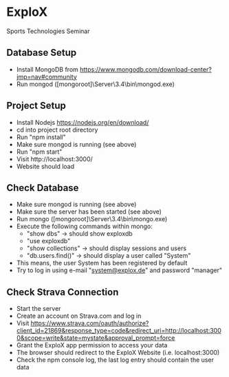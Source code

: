 # ExploX
Sports Technologies Seminar

## Database Setup
* Install MongoDB from https://www.mongodb.com/download-center?jmp=nav#community
* Run mongod ([mongoroot]\Server\3.4\bin\mongod.exe)

## Project Setup
* Install Nodejs https://nodejs.org/en/download/
* cd into project root directory
* Run "npm install"
* Make sure mongod is running (see above)
* Run "npm start"
* Visit http://localhost:3000/
* Website should load

## Check Database
* Make sure mongod is running (see above)
* Make sure the server has been started (see above)
* Run mongo ([mongoroot]\Server\3.4\bin\mongo.exe)
* Execute the following commands within mongo:
  * "show dbs" -> should show exploxdb
  * "use exploxdb"
  * "show collections" -> should display sessions and users
  * "db.users.find()" -> should display a user called "System"
* This means, the user System has been registered by default
* Try to log in using e-mail "system@explox.de" and password "manager"

## Check Strava Connection
* Start the server
* Create an account on Strava.com and log in
* Visit https://www.strava.com/oauth/authorize?client_id=21869&response_type=code&redirect_uri=http://localhost:3000&scope=write&state=mystate&approval_prompt=force
* Grant the ExploX app permission to access your data
* The browser should redirect to the ExploX Website (i.e. localhost:3000)
* Check the npm console log, the last log entry should contain the user data

